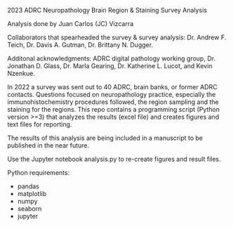 2023 ADRC Neuropathology Brain Region & Staining Survey Analysis

Analysis done by Juan Carlos (JC) Vizcarra

Collaborators that spearheaded the survey & survey analysis: Dr. Andrew F. Teich, Dr. Davis A. Gutman, Dr. Brittany N. Dugger.

Additonal acknowledgments: ADRC digital pathology working group, Dr. Jonathan D. Glass, Dr. Marla Gearing, Dr. Katherine L. Lucot, and Kevin Nzenkue.

In 2022 a survey was sent out to 40 ADRC, brain banks, or former ADRC contacts. Questions focused on neuropathology practice, especially the immunohistochemistry procedures followed, the region sampling and the staining for the regions. This repo contains a programming script (Python version >=3) that analyzes the results (excel file) and creates figures and text files for reporting.

The results of this analysis are being included in a manuscript to be published in the near future.

Use the Jupyter notebook analysis.py to re-create figures and result files.

Python requirements:
- pandas
- matplotlib
- numpy
- seaborn
- jupyter

